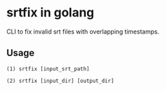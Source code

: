 # srtfix in golang

CLI to fix invalid srt files with overlapping timestamps.

## Usage

    (1) srtfix [input_srt_path]

    (2) srtfix [input_dir] [output_dir]